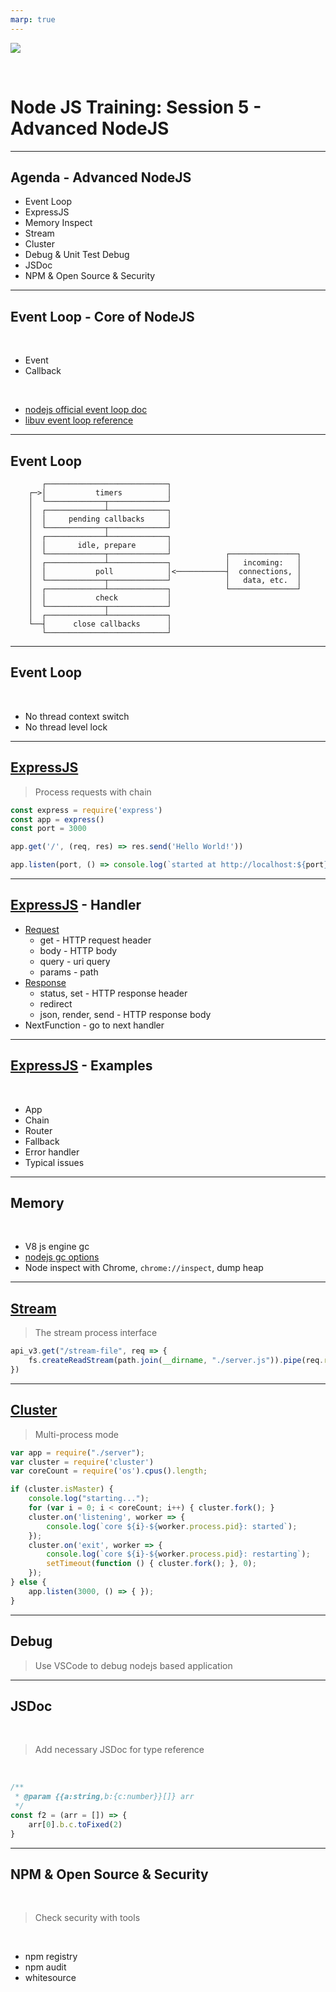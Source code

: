```yaml
---
marp: true
---
```


![](https://res.cloudinary.com/digf90pwi/image/upload/v1582530996/Nodejs-banner-1_dx6z63.jpg)

<br>

# Node JS Training: Session 5 - Advanced NodeJS

---

## Agenda - Advanced NodeJS

* Event Loop
* ExpressJS
* Memory Inspect
* Stream
* Cluster
* Debug & Unit Test Debug
* JSDoc
* NPM & Open Source & Security

---

## Event Loop - Core of NodeJS

<br>

* Event
* Callback

<br>

* [nodejs official event loop doc](https://nodejs.org/zh-cn/docs/guides/event-loop-timers-and-nexttick/)
* [libuv event loop reference](http://docs.libuv.org/en/v1.x/loop.html)

---

## Event Loop

```text
       ┌───────────────────────────┐
    ┌─>│           timers          │
    │  └─────────────┬─────────────┘
    │  ┌─────────────┴─────────────┐
    │  │     pending callbacks     │
    │  └─────────────┬─────────────┘
    │  ┌─────────────┴─────────────┐
    │  │       idle, prepare       │
    │  └─────────────┬─────────────┘            ┌───────────────┐
    │  ┌─────────────┴─────────────┐            │   incoming:   │
    │  │           poll            │<───────────┤  connections, │
    │  └─────────────┬─────────────┘            │   data, etc.  │
    │  ┌─────────────┴─────────────┐            └───────────────┘
    │  │           check           │
    │  └─────────────┬─────────────┘
    │  ┌─────────────┴─────────────┐
    └──┤      close callbacks      │
       └───────────────────────────┘
```

---

## Event Loop

<br>

* No thread context switch
* No thread level lock

---

## [ExpressJS](https://expressjs.com/)

> Process requests with chain

```js
const express = require('express')
const app = express()
const port = 3000

app.get('/', (req, res) => res.send('Hello World!'))

app.listen(port, () => console.log(`started at http://localhost:${port}`))
```

---

## [ExpressJS](https://expressjs.com/) - Handler

* [Request](https://expressjs.com/en/4x/api.html#req)
    * get - HTTP request header
    * body - HTTP body
    * query - uri query
    * params - path
* [Response](https://expressjs.com/en/4x/api.html#res)
    * status, set - HTTP response header
    * redirect
    * json, render, send - HTTP response body
* NextFunction - go to next handler

---

## [ExpressJS](https://expressjs.com/) - Examples

<br>

* App
* Chain
* Router
* Fallback
* Error handler
* Typical issues

---

## Memory

<br>

* V8 js engine gc
* [nodejs gc options](https://gist.github.com/listochkin/10973974)
* Node inspect with Chrome, `chrome://inspect`, dump heap

---

## [Stream](https://nodejs.org/docs/latest-v10.x/api/stream.html)

> The stream process interface

```js
api_v3.get("/stream-file", req => {
    fs.createReadStream(path.join(__dirname, "./server.js")).pipe(req.res)
})
```

---

## [Cluster](https://nodejs.org/docs/latest-v10.x/api/cluster.html)

> Multi-process mode

```js
var app = require("./server");
var cluster = require('cluster')
var coreCount = require('os').cpus().length;

if (cluster.isMaster) {
    console.log("starting...");
    for (var i = 0; i < coreCount; i++) { cluster.fork(); }
    cluster.on('listening', worker => {
        console.log(`core ${i}-${worker.process.pid}: started`);
    });
    cluster.on('exit', worker => {
        console.log(`core ${i}-${worker.process.pid}: restarting`);
        setTimeout(function () { cluster.fork(); }, 0);
    });
} else {
    app.listen(3000, () => { });
}
```

---

## Debug

> Use VSCode to debug nodejs based application

---

## JSDoc

<br>

> Add necessary JSDoc for type reference

<br>

```js
/**
 * @param {{a:string,b:{c:number}}[]} arr 
 */
const f2 = (arr = []) => {
    arr[0].b.c.toFixed(2)
}
```

---

## NPM & Open Source & Security

<br>

> Check security with tools

<br>

* npm registry
* npm audit
* whitesource